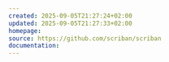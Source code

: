 ```yaml
---
created: 2025-09-05T21:27:24+02:00
updated: 2025-09-05T21:27:33+02:00
homepage: 
source: https://github.com/scriban/scriban
documentation:
---
```

